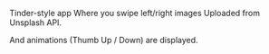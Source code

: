 Tinder-style app 
Where you swipe left/right images 
Uploaded from Unsplash API.

And animations (Thumb Up / Down) are displayed. 
